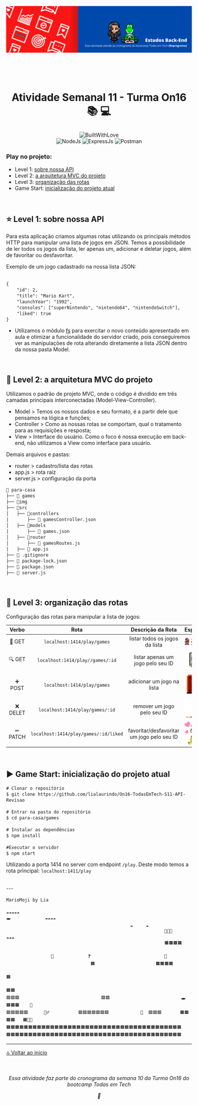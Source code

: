<img src="para-casa/games/img/banner.gif">


<h1 align="center">
    <br>
    <p align="center">Atividade Semanal 11 - Turma On16 📚 💻<p>
</h1>

<center>

![BuiltWithLove](https://forthebadge.com/images/badges/built-with-love.svg)
<br/>
![NodeJs](https://img.shields.io/badge/Node.js-43853D?style=for-the-badge&logo=node.js&logoColor=white)
![ExpressJs](https://img.shields.io/badge/Express.js-404D59?style=for-the-badge)
![Postman](https://img.shields.io/badge/Postman-FF6C37?style=for-the-badge&logo=postman&logoColor=white)

</center>

### Play no projeto:

* Level 1: [sobre nossa API](#sobre)
* Level 2: [a arquitetura MVC do projeto](#mvc)
* Level 3: [organização das rotas](#rotas)
* Game Start: [inicialização do projeto atual](#inicializacao)
   
   
<br/>

<div id='sobre'/> 

## ⭐ Level 1: sobre nossa API

Para esta aplicação criamos algumas rotas utilizando os principais métodos HTTP para manipular uma lista de jogos em JSON. Temos a possibilidade de ler todos os jogos da lista, ler apenas um, adicionar e deletar jogos, além de favoritar ou desfavoritar.

Exemplo de um jogo cadastrado na nossa lista JSON:

```

{
    "id": 2,
    "title": "Mario Kart",
    "launchYear": "1992",
    "consoles": ["superNintendo", "nintendo64", "nintendoSwitch"],
    "liked": true
}

```

* Utilizamos o módulo [fs](https://nodejs.dev/learn/the-nodejs-fs-module) para exercitar o novo conteúdo apresentado em aula e otimizar a funcionalidade do servidor criado, pois conseguiremos ver as manipulações de rota alterando diretamente a lista JSON dentro da nossa pasta Model.

<br/>

<div id='mvc'/> 

## 🏰 Level 2: a arquitetura MVC do projeto

Utilizamos o padrão de projeto MVC, onde o código é dividido em três camadas principais interconectadas (Model-View-Controller).
- Model > Temos os nossos dados e seu formato, é a partir dele que pensamos na lógica e funções;
- Controller > Como as nossas rotas se comportam, qual o tratamento para as requisições e resposta;
- View > Interface do usuário. Como o foco é nossa execução em back-end, não utilizamos a View como interface para usuário.

Demais arquivos e pastas: 

- router > cadastro/lista das rotas
- app.js > rota raíz
- server.js > configuração da porta

```
📂 para-casa
├── 📁 games
├── 📂img
├── 📂src
│   ├── 📂controllers
|       ├── 📃 gamesController.json
│   ├── 📂models
|       ├── 📃 games.json
│   ├── 📂router
│       ├── 📃 gamesRoutes.js
|   ├── 📃 app.js
├── 📃 .gitignore
├── 📃 package-lock.json
├── 📃 package.json
├── 📃 server.js
```
<br/>

<div id='rotas'/> 

## 🍄 Level 3: organização das rotas

Configuração das rotas para manipular a lista de jogos:

| Verbo |                Rota                 |             Descrição da Rota                | Esperado      |
| :---: | :---------------------------------: | :------------------------------------------: |:--------------|
|  📖 GET  |      `localhost:1414/play/games`      |       listar todos os jogos da lista       | <img src="para-casa/games/img/get-all.gif" width="250"> |
| 🔍 GET  |   `localhost:1414/play//games/:id`    |     listar apenas um jogo pelo seu ID      | <img src="para-casa/games/img/get-id.gif" widht="100"> |
| ➕ POST   |      `localhost:1414/play/games`      |         adicionar um jogo na lista         | <img src="para-casa/games/img/post-games.gif" widht="100"> |
| ❌ DELET |    `localhost:1414/play/games/:id`    |        remover um jogo pelo seu ID         | <img src="para-casa/games/img/delete-id.gif" widht="100"> |
| ✏ PATCH | `localhost:1414/play/games/:id/liked` | favoritar/desfavoritar um jogo pelo seu ID | <img src="para-casa/games/img/patch-liked.gif" widht="100"> |

<br/>

<div id='inicializacao'/> 

## ▶ Game Start: inicialização do projeto atual

```
# Clonar o repositório
$ git clone https://github.com/lialaurindo/On16-TodasEmTech-S11-API-Revisao

# Entrar na pasta do repositório
$ cd para-casa/games

# Instalar as dependências
$ npm install

#Executar o servidor
$ npm start
```

Utilizando a porta 1414 no server com endpoint `/play`. Deste modo temos a
rota principal: `localhost:1411/play`

<br/>
---


```
MarioMoji by Lia
                                                                      ☁☁☁☁☁
🕳             ☁☁☁☁
                                               ☁     ☁
                                                            📀📀📀                            ☁☁☁
                                                            🟫🟫🟫🟫

                 📀             ❓                            🍄
                                🟧                       🟫🟧🟫🟧
                                                                                        🟫
                                                                                     🟫🟫
🟩🟩🟩                               🟩🟩                           🕳          🟫🟫🟫    🏁
🟩🟩🟩🟩🟩      🏃‍♂️           🟩🟩🟩🟩🟩🟩🟩            👾  🟩🟩🟩       🟫🟫🟫🟫   🟫🎀🏰
🟫🟫🟫🟫🟫🟫🟫🟫🟫🟫🟫🟫🟫🟫🟫🟫🟫🟫🟫🟫🟫🟫🟫🟫🟫🟫🟫🟫🟫🟫🟫🟫🟫🟫🟫🟫🟫🟫🟫🟫
🟫🟫🟫🟫🟫🟫🟫🟫🟫🟫🟫🟫🟫🟫🟫🟫🟫🟫🟫🟫🟫🟫🟫🟫🟫🟫🟫🟫🟫🟫🟫🟫🟫🟫🟫🟫🟫🟫🟫🟫

```

---
[🔝 Voltar ao início](#sobre)

<h6 align="center">
    <br>
    <p align="center">Essa atividade faz parte do cronograma da semana 10 da Turma On16 do bootcamp Todas em Tech <p>
    💜 
</h6>
